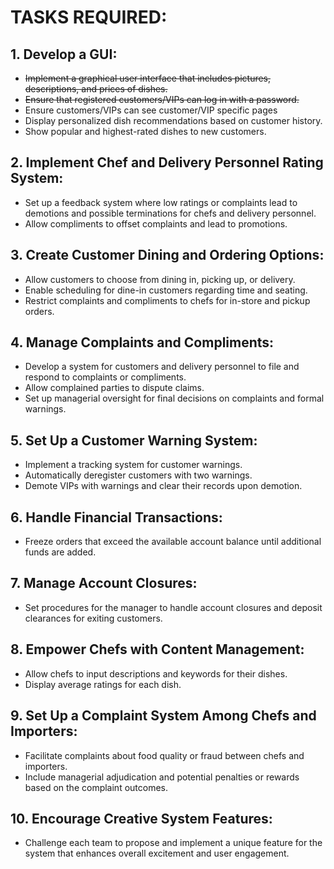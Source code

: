 # TASKS REQUIRED:

## 1. Develop a GUI:
- ~~Implement a graphical user interface that includes pictures, descriptions, and prices of dishes.~~
- ~~Ensure that registered customers/VIPs can log in with a password.~~
- Ensure customers/VIPs can see customer/VIP specific pages
- Display personalized dish recommendations based on customer history.
- Show popular and highest-rated dishes to new customers.

## 2. Implement Chef and Delivery Personnel Rating System:
- Set up a feedback system where low ratings or complaints lead to demotions and possible terminations for chefs and delivery personnel.
- Allow compliments to offset complaints and lead to promotions.

## 3. Create Customer Dining and Ordering Options:
- Allow customers to choose from dining in, picking up, or delivery.
- Enable scheduling for dine-in customers regarding time and seating.
- Restrict complaints and compliments to chefs for in-store and pickup orders.

## 4. Manage Complaints and Compliments:
- Develop a system for customers and delivery personnel to file and respond to complaints or compliments.
- Allow complained parties to dispute claims.
- Set up managerial oversight for final decisions on complaints and formal warnings.

## 5. Set Up a Customer Warning System:
- Implement a tracking system for customer warnings.
- Automatically deregister customers with two warnings.
- Demote VIPs with warnings and clear their records upon demotion.

## 6. Handle Financial Transactions:
- Freeze orders that exceed the available account balance until additional funds are added.

## 7. Manage Account Closures:
- Set procedures for the manager to handle account closures and deposit clearances for exiting customers.

## 8. Empower Chefs with Content Management:
- Allow chefs to input descriptions and keywords for their dishes.
- Display average ratings for each dish.

## 9. Set Up a Complaint System Among Chefs and Importers:
- Facilitate complaints about food quality or fraud between chefs and importers.
- Include managerial adjudication and potential penalties or rewards based on the complaint outcomes.

## 10. Encourage Creative System Features:
- Challenge each team to propose and implement a unique feature for the system that enhances overall excitement and user engagement.